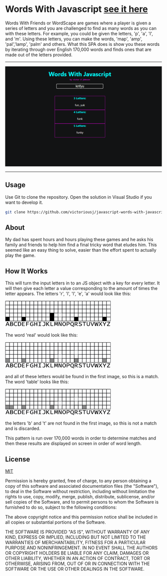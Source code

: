 # Words With Javascript [see it here](https://https://victoriousj.github.io/javascript-words-with-javascript/)

Words With Friends or WordScape are games where a player is given a series of letters and you are challenged to find as many words as you can with these letters. For example, you could be given the letters, 'p', 'a', 'l', and 'm'. Using these letters, you can make the words, 'map', 'amp', 'pal','lamp', 'palm' and others. What this SPA does is show you these words by iterating through over English 170,000 words and finds ones that are made out of the letters provided.

---

![Words With JavaScript](./wwjs.png?raw=true "Get a little dignity")

---

## Usage

Use Git to clone the repository. Open the solution in Visual Studio if you want to develop it.

```bash
git clone https://github.com/victoriousj/javascript-words-with-javascript.git
```

## About

My dad has spent hours and hours playing these games and he asks his family and friends to help him find a final tricky word that eludes him. This seemed like an easy thing to solve, easier than the effort spent to actually play the game.

## How It Works

This will turn the input letters in to an JS object with a key for every letter. It will then give each letter a value corresponding to the amount of times the letter appears. The letters 'r', 'l', 'l', 'e', 'a' would look like this:

![Words With JavaScript](./really.png?raw=true)

The word 'real' would look like this:

![Words With JavaScript](./real.png?raw=true)

and all of these letters would be found in the first image, so this is a match. The word 'table' looks like this:

![Words With JavaScript](./table.png?raw=true)

the letters 'b' and 't' are not found in the first image, so this is not a match and is discarded.

This pattern is run over 170,000 words in order to determine matches and then these results are displayed on screen in order of word length.

## License

[MIT](https://choosealicense.com/licenses/mit/)

Permission is hereby granted, free of charge, to any person obtaining a copy of this software and associated documentation files (the "Software"), to deal in the Software without restriction, including without limitation the rights to use, copy, modify, merge, publish, distribute, sublicense, and/or sell copies of the Software, and to permit persons to whom the Software is furnished to do so, subject to the following conditions:

The above copyright notice and this permission notice shall be included in all copies or substantial portions of the Software.

THE SOFTWARE IS PROVIDED "AS IS", WITHOUT WARRANTY OF ANY KIND, EXPRESS OR IMPLIED, INCLUDING BUT NOT LIMITED TO THE WARRANTIES OF MERCHANTABILITY, FITNESS FOR A PARTICULAR PURPOSE AND NONINFRINGEMENT. IN NO EVENT SHALL THE AUTHORS OR COPYRIGHT HOLDERS BE LIABLE FOR ANY CLAIM, DAMAGES OR OTHER LIABILITY, WHETHER IN AN ACTION OF CONTRACT, TORT OR OTHERWISE, ARISING FROM, OUT OF OR IN CONNECTION WITH THE SOFTWARE OR THE USE OR OTHER DEALINGS IN THE SOFTWARE.
